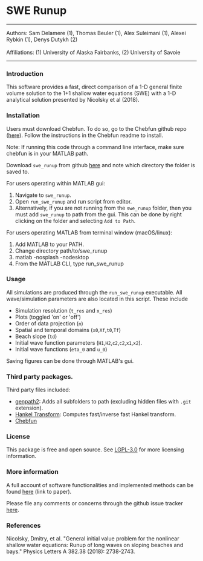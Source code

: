 # SWE Runup
<hr/>
Authors: Sam Delamere (1), Thomas Beuler (1), Alex Suleimani (1), Alexei Rybkin (1), Denys Dutykh (2)
<br/>
<br/>
Affiliations: (1) University of Alaska Fairbanks, (2) University of Savoie
<hr/>

### Introduction
This software provides a fast, direct comparison of a 1-D general finite volume solution to the 1+1 shallow water equations (SWE) with a 1-D analytical solution presented by Nicolsky et al (2018).

### Installation

Users must download Chebfun. To do so, go to the Chebfun github repo ([here](https://github.com/chebfun/chebfun)). Follow the instructions in the Chebfun readme to install.

Note: If running this code through a command line interface, make sure chebfun is in your MATLAB path.

Download `swe_runup` from github [here](https://github.com/twbf/swe_runup) and note which directory the folder is saved to.

For users operating within MATLAB gui:
1. Navigate to `swe_runup`.
2. Open `run_swe_runup` and run script from editor.
3. Alternatively, if you are not running from the `swe_runup` folder, then you must add `swe_runup` to path from the gui. This can be done by right clicking on the folder and selecting `Add to Path`.

For users operating MATLAB from terminal window (macOS/linux):
1. Add MATLAB to your PATH.
2. Change directory path/to/swe_runup
3. matlab -nosplash -nodesktop
4. From the MATLAB CLI, type run_swe_runup  

### Usage

All simulations are produced through the `run_swe_runup` executable. All wave/simulation parameters are also located in this script. These include
- Simulation resolution (`t_res` and `x_res`)
- Plots (toggled 'on' or 'off')
- Order of data projection (`n`)
- Spatial and temporal domains (`x0`,`Xf`,`t0`,`Tf`)
- Beach slope (`td`)
- Initial wave function parameters (`H1`,`H2`,`c2`,`c2`,`x1`,`x2`).
- Initial wave functions (`eta_0` and `u_0`)

Saving figures can be done through MATLAB's gui.

### Third party packages.
Third party files included:
- [genpath2](https://www.mathworks.com/matlabcentral/fileexchange/72791-genpath2): Adds all subfolders to path (excluding hidden files with `.git` extension).
- [Hankel Transform](https://www.mathworks.com/matlabcentral/fileexchange/13371-hankel-transform): Computes fast/inverse fast Hankel transform.
- [Chebfun](https://www.chebfun.org/download/)

### License
This package is free and open source. See [LGPL-3.0](https://opensource.org/licenses/LGPL-3.0) for more licensing information.

### More information
A full account of software functionalities and implemented methods can be found [here](link-to-paper) (link to paper).

Please file any comments or concerns through the github issue tracker [here](/https://github.com/twbf/swe_runup/issues).

### References
Nicolsky, Dmitry, et al. "General initial value problem for the nonlinear shallow water equations: Runup of long waves on sloping beaches and bays." Physics Letters A 382.38 (2018): 2738-2743.
